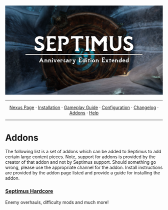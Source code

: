 <a href="https://www.youtube.com/watch?v=70DZ5UV1Bdo"><img src="images/banner.webp" target="_blank"></a>

---

<p align="center">
  <a href="https://www.nexusmods.com/skyrimspecialedition/mods/58229">Nexus Page</a> ·
  <a href="README.md">Installation</a> ·
  <a href="GAMEPLAY.md">Gameplay Guide</a> ·
  <a href="CONFIGURATION.md">Configuration</a> ·
  <a href="CHANGELOG.md">Changelog</a> ·
  <a href="ADDONS.md">Addons</a> ·
  <a href="HELP.md">Help</a>
</p>

---

# Addons
The following list is a set of addons which can be added to Septimus to add certain large content pieces. Note, support for addons is provided by the creator of that addon and not by Septimus support. Should something go wrong, please use the appropriate channel for the addon. Install instructions are provided by the addon page listed and provide a guide for installing the addon.

### [Septimus Hardcore](https://github.com/Ender108/SeptimusHardcoreAddon)
Enemy overhauls, difficulty mods and much more!
